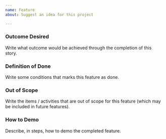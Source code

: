 ```yaml
---
name: Feature
about: Suggest an idea for this project

---
```


### Outcome Desired

Write what outcome would be achieved through the completion of this story.

### Definition of Done

Write some conditions that marks this feature as done.

### Out of Scope

Write the items / activities that are out of scope for this feature (which may be included in future features).

### How to Demo

Describe, in steps, how to demo the completed feature.
